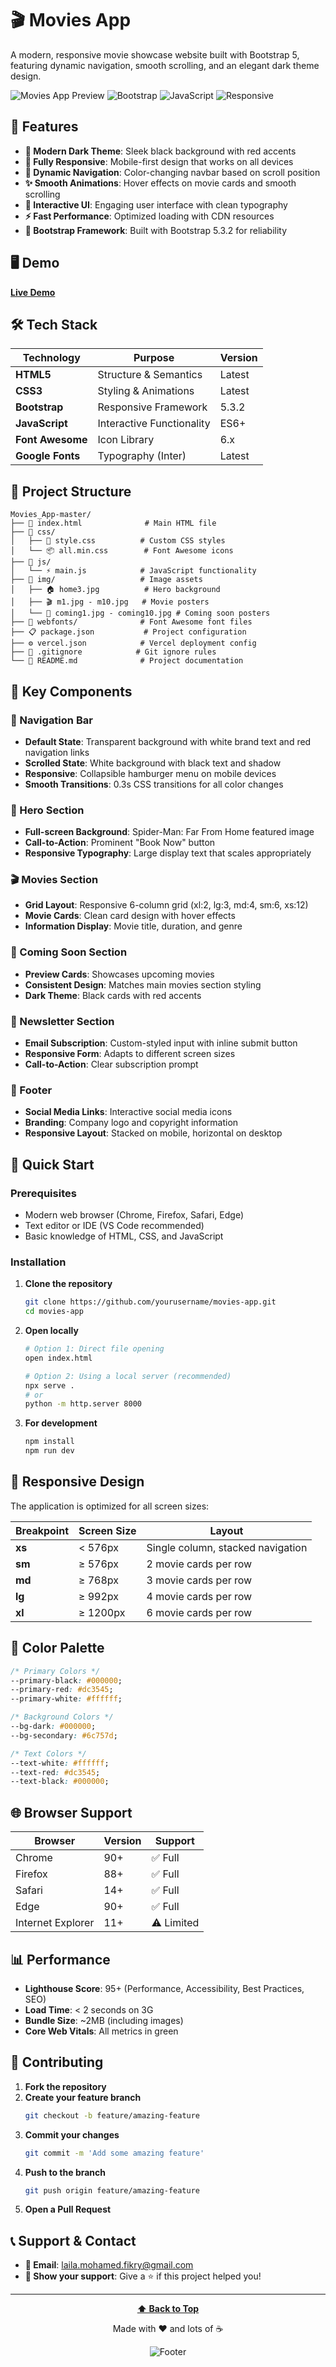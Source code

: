 # 🎬 Movies App

A modern, responsive movie showcase website built with Bootstrap 5, featuring dynamic navigation, smooth scrolling, and an elegant dark theme design.

![Movies App Preview](https://img.shields.io/badge/Status-Ready%20for%20Production-brightgreen)
![Bootstrap](https://img.shields.io/badge/Bootstrap-5.3.2-purple)
![JavaScript](https://img.shields.io/badge/JavaScript-ES6-yellow)
![Responsive](https://img.shields.io/badge/Responsive-Mobile%20First-blue)

## 🌟 Features

- **🎨 Modern Dark Theme**: Sleek black background with red accents
- **📱 Fully Responsive**: Mobile-first design that works on all devices
- **🚀 Dynamic Navigation**: Color-changing navbar based on scroll position
- **✨ Smooth Animations**: Hover effects on movie cards and smooth scrolling
- **🎯 Interactive UI**: Engaging user interface with clean typography
- **⚡ Fast Performance**: Optimized loading with CDN resources
- **🔧 Bootstrap Framework**: Built with Bootstrap 5.3.2 for reliability

## 🖥️ Demo

**[Live Demo](https://movies-app-master-phi.vercel.app/)**

## 🛠️ Tech Stack

| Technology | Purpose | Version |
|------------|---------|---------|
| **HTML5** | Structure & Semantics | Latest |
| **CSS3** | Styling & Animations | Latest |
| **Bootstrap** | Responsive Framework | 5.3.2 |
| **JavaScript** | Interactive Functionality | ES6+ |
| **Font Awesome** | Icon Library | 6.x |
| **Google Fonts** | Typography (Inter) | Latest |

## 📁 Project Structure

```
Movies_App-master/
├── 📄 index.html              # Main HTML file
├── 📁 css/
│   ├── 🎨 style.css          # Custom CSS styles
│   └── 📦 all.min.css        # Font Awesome icons
├── 📁 js/
│   └── ⚡ main.js            # JavaScript functionality
├── 📁 img/                   # Image assets
│   ├── 🏠 home3.jpg          # Hero background
│   ├── 🎬 m1.jpg - m10.jpg   # Movie posters
│   └── 🔮 coming1.jpg - coming10.jpg # Coming soon posters
├── 📁 webfonts/              # Font Awesome font files
├── 📋 package.json           # Project configuration
├── ⚙️ vercel.json            # Vercel deployment config
├── 🚫 .gitignore            # Git ignore rules
└── 📖 README.md              # Project documentation
```

## 🎯 Key Components

### 🧭 Navigation Bar
- **Default State**: Transparent background with white brand text and red navigation links
- **Scrolled State**: White background with black text and shadow
- **Responsive**: Collapsible hamburger menu on mobile devices
- **Smooth Transitions**: 0.3s CSS transitions for all color changes

### 🦸 Hero Section
- **Full-screen Background**: Spider-Man: Far From Home featured image
- **Call-to-Action**: Prominent "Book Now" button
- **Responsive Typography**: Large display text that scales appropriately

### 🎬 Movies Section
- **Grid Layout**: Responsive 6-column grid (xl:2, lg:3, md:4, sm:6, xs:12)
- **Movie Cards**: Clean card design with hover effects
- **Information Display**: Movie title, duration, and genre

### 🔮 Coming Soon Section
- **Preview Cards**: Showcases upcoming movies
- **Consistent Design**: Matches main movies section styling
- **Dark Theme**: Black cards with red accents

### 📧 Newsletter Section
- **Email Subscription**: Custom-styled input with inline submit button
- **Responsive Form**: Adapts to different screen sizes
- **Call-to-Action**: Clear subscription prompt

### 🔗 Footer
- **Social Media Links**: Interactive social media icons
- **Branding**: Company logo and copyright information
- **Responsive Layout**: Stacked on mobile, horizontal on desktop

## 🚀 Quick Start

### Prerequisites
- Modern web browser (Chrome, Firefox, Safari, Edge)
- Text editor or IDE (VS Code recommended)
- Basic knowledge of HTML, CSS, and JavaScript

### Installation

1. **Clone the repository**
   ```bash
   git clone https://github.com/yourusername/movies-app.git
   cd movies-app
   ```

2. **Open locally**
   ```bash
   # Option 1: Direct file opening
   open index.html
   
   # Option 2: Using a local server (recommended)
   npx serve .
   # or
   python -m http.server 8000
   ```

3. **For development**
   ```bash
   npm install
   npm run dev
   ```

## 📱 Responsive Design

The application is optimized for all screen sizes:

| Breakpoint | Screen Size | Layout |
|------------|-------------|--------|
| **xs** | < 576px | Single column, stacked navigation |
| **sm** | ≥ 576px | 2 movie cards per row |
| **md** | ≥ 768px | 3 movie cards per row |
| **lg** | ≥ 992px | 4 movie cards per row |
| **xl** | ≥ 1200px | 6 movie cards per row |

## 🎨 Color Palette

```css
/* Primary Colors */
--primary-black: #000000;
--primary-red: #dc3545;
--primary-white: #ffffff;

/* Background Colors */
--bg-dark: #000000;
--bg-secondary: #6c757d;

/* Text Colors */
--text-white: #ffffff;
--text-red: #dc3545;
--text-black: #000000;
```


## 🌐 Browser Support

| Browser | Version | Support |
|---------|---------|---------|
| Chrome | 90+ | ✅ Full |
| Firefox | 88+ | ✅ Full |
| Safari | 14+ | ✅ Full |
| Edge | 90+ | ✅ Full |
| Internet Explorer | 11+ | ⚠️ Limited |

## 📊 Performance

- **Lighthouse Score**: 95+ (Performance, Accessibility, Best Practices, SEO)
- **Load Time**: < 2 seconds on 3G
- **Bundle Size**: ~2MB (including images)
- **Core Web Vitals**: All metrics in green

## 🤝 Contributing

1. **Fork the repository**
2. **Create your feature branch**
   ```bash
   git checkout -b feature/amazing-feature
   ```
3. **Commit your changes**
   ```bash
   git commit -m 'Add some amazing feature'
   ```
4. **Push to the branch**
   ```bash
   git push origin feature/amazing-feature
   ```
5. **Open a Pull Request**


## 📞 Support & Contact

- **📧 Email**: [laila.mohamed.fikry@gmail.com](laila.mohamed.fikry@gmail.com)
- **🌟 Show your support**: Give a ⭐️ if this project helped you!

---

<div align="center">

**[⬆ Back to Top](#-movies-app)**

Made with ❤️ and lots of ☕

![Footer](https://img.shields.io/badge/Thank%20you%20for%20visiting!-🎬-red)

</div>